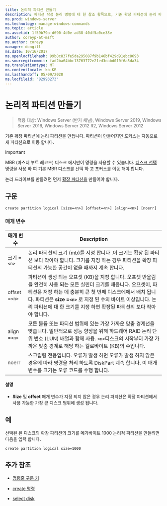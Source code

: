 ```yaml
---
title: 논리적 파티션 만들기
description: 파티션 작성 논리 명령에 대 한 참조 항목으로, 기존 확장 파티션에 논리 파티션을 만듭니다.
ms.prod: windows-server
ms.technology: manage-windows-commands
ms.topic: article
ms.assetid: 1f59b79a-d690-4d0e-ad38-40df5a0ce38e
author: coreyp-at-msft
ms.author: coreyp
manager: dongill
ms.date: 10/16/2017
ms.openlocfilehash: 99b8c837fe5da295087f9b146bf429d91ebc8693
ms.sourcegitcommit: fad2ba64bbc13763772e21ed3eabd010f6a5da34
ms.translationtype: MT
ms.contentlocale: ko-KR
ms.lasthandoff: 05/09/2020
ms.locfileid: "82993273"
---
```

# <a name="create-partition-logical"></a>논리적 파티션 만들기

> 적용 대상: Windows Server (반기 채널), Windows Server 2019, Windows Server 2016, Windows Server 2012 R2, Windows Server 2012

기존 확장 파티션에 논리 파티션을 만듭니다. 파티션이 만들어지면 포커스는 자동으로 새 파티션으로 이동 합니다.

>[!IMPORTANT]
> MBR (마스터 부트 레코드) 디스크 에서만이 명령을 사용할 수 있습니다. [디스크 선택](select-disk.md) 명령을 사용 하 여 기본 MBR 디스크를 선택 하 고 포커스를 이동 해야 합니다.
>
> 논리 드라이브를 만들려면 먼저 [확장 파티션을](create-partition-extended.md) 만들어야 합니다.

## <a name="syntax"></a>구문

```
create partition logical [size=<n>] [offset=<n>] [align=<n>] [noerr]
```

### <a name="parameters"></a>매개 변수

| 매개 변수 | Description |
| --------- | ----------- |
| 크기 =`<n>` | 논리 파티션의 크기 (mb)를 지정 합니다 .이 크기는 확장 된 파티션 보다 작아야 합니다. 크기를 지정 하는 경우 파티션을 확장 파티션의 가능한 공간이 없을 때까지 계속 합니다. |
| offset =`<n>` | 파티션이 생성 되는 오프셋 (KB)을 지정 합니다. 오프셋 반올림을 완전히 사용 되는 모든 실린더 크기를 채웁니다. 오프셋이, 파티션은 저장 하는 데 충분히 큰 첫 번째 디스크에에서 배치 됩니다. 파티션은 **size =`<n>`** 로 지정 된 수의 바이트 이상입니다. 논리 파티션에 대 한 크기를 지정 하면 확장된 파티션의 보다 작아야 합니다. |
| align =`<n>` | 모든 볼륨 또는 파티션 범위에 있는 가장 가까운 맞춤 경계선을 맞춥니다. 일반적으로 성능 향상을 위해 하드웨어 RAID 논리 단위 번호 (LUN) 배열과 함께 사용. `<n>`디스크의 시작부터 가장 가까운 맞춤 경계로 해당 하는 킬로바이트 (KB)의 수입니다. |
| noerr | 스크립팅 전용입니다. 오류가 발생 하면 오류가 발생 하지 않은 경우에 따라 명령을 처리 하도록 DiskPart 계속 합니다. 이 매개 변수를 크기는 오류 코드를 수행 합니다. |

#### <a name="remarks"></a>설명

- **Size** 및 **offset** 매개 변수가 지정 되지 않은 경우 논리 파티션은 확장 파티션에서 사용 가능한 가장 큰 디스크 범위에 생성 됩니다.

## <a name="examples"></a>예

선택된 된 디스크의 확장 파티션의 크기를 메가바이트 1000 논리적 파티션을 만들려면 다음을 입력 합니다.

```
create partition logical size=1000
```

## <a name="additional-references"></a>추가 참조

- [명령줄 구문 키](command-line-syntax-key.md)

- [create 명령](create.md)

- [select disk](select-disk.md)
